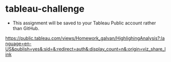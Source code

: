 # tableau-challenge
 
* This assignment will be saved to your Tableau Public account rather than GitHub. 

https://public.tableau.com/views/Homework_galvan/HighlighingAnalysis?:language=en-US&publish=yes&:sid=&:redirect=auth&:display_count=n&:origin=viz_share_link